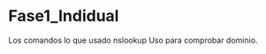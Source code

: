 # Fase1_Indidual
Los comandos lo que usado
nslookup <nombre del dominio>   Uso para comprobar dominio.

